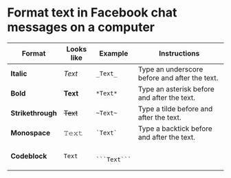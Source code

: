 # Format text in Facebook chat messages on a computer

| Format         | Looks like | Example    | Instructions                                                                 |
|----------------|------------|------------|-------------------------------------------------------------------------------|
| **Italic**     | *Text* | `_Text_`    | Type an underscore before and after the text.                                |
| **Bold**       | **Text**   | `*Text*`    | Type an asterisk before and after the text.                                  |
| **Strikethrough** | ~~Text~~ | `~Text~`    | Type a tilde before and after the text.                                      |
| **Monospace**  | 𝚃𝚎𝚡𝚝 | `` `Text` `` | Type a backtick before and after the text.                                   |
| **Codeblock**  | `Text` | <pre><br>` ```Text``` `</br></pre> | | 1. Type three backticks<br>2. Type one line break (press **Shift** + **Return**)<br>3. Type your text<br>4. Type another line break (press **Shift** + **Return**)<br>5. Type three more backticks |
